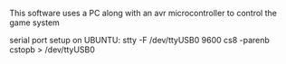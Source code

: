 This software uses a PC along with an avr microcontroller to control the 
game system

serial port setup on UBUNTU: 
stty -F /dev/ttyUSB0 9600 cs8 -parenb cstopb > /dev/ttyUSB0

